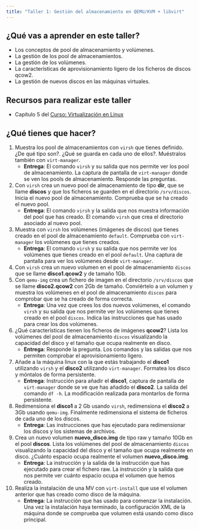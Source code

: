 ```yaml
---
title: "Taller 1: Gestión del almacenamiento en QEMU/KVM + libvirt"
---
```


## ¿Qué vas a aprender en este taller?

* Los conceptos de pool de almacenamiento y volúmenes.
* La gestión de los pool de almacenamientos.
* La gestión de los volúmenes.
* La características de aprovisionamiento ligero de los ficheros de discos qcow2.
* La gestión de nuevos discos en las máquinas virtuales.

## Recursos para realizar este taller

* Capítulo 5 del [Curso: Virtualización en Linux](https://github.com/josedom24/curso_virtualizacion_linux)

## ¿Qué tienes que hacer?

1. Muestra los pool de almacenamientos con `virsh` que tienes definido. ¿De qué tipo son?. ¿Qué se guarda en cada uno de ellos?. Muéstralos también con `virt-manager`.
    * **Entrega**: El comando `virsh` y su salida que nos permite ver los pool de almacenamiento. La captura de pantalla de `virt-manager` donde se ven los pools de almacenamiento. Responde las preguntas.
2. Con `virsh` crea un nuevo pool de almacenamiento de tipo **dir**, que se llame **discos** y que los ficheros se guarden en el directorio `/srv/discos`. Inicia el nuevo pool de almacenamiento. Comprueba que se ha creado el nuevo pool.
    * **Entrega**: El comando `virsh` y la salida que nos muestra información del pool que has creado. El comando `virsh` que crea el directorio asociado al nuevo pool.
3. Muestra con `virsh` los volúmenes (imágenes de discos) que tienes creado en el pool de almacenamiento `default`. Comprueba con `virt-manager` los volúmenes que tienes creados.
    * **Entrega**: El comando `virsh` y su salida que nos permite ver los volúmenes que tienes creado en el pool `default`. Una captura de pantalla para ver los volúmenes desde `virt-manager`.
4. Con `virsh` crea un nuevo volumen en el pool de almacenamiento `discos` que se llame **disco1.qcow2** y de tamaño 1Gb.
5. Con `qemu-img` crea un fichero de imagen en el directorio `/srv/discos` que se llame **disco2.qcow2** con 2Gb de tamaño. Conviértelo a un volumen y muestra los volúmenes en el pool de almacenamiento `discos` para comprobar que se ha creado de forma correcta.
    * **Entrega**:  Una vez que crees los dos nuevos volúmenes, el comando `virsh` y su salida que nos permite ver los volúmenes que tienes creado en el pool `discos`. Indica las instrucciones que has usado para crear los dos volúmenes.
6. ¿Qué características tienen los ficheros de imágenes **qcow2**? Lista los volúmenes del pool de almacenamiento `discos` visualizando la capacidad del disco y el tamaño que ocupa realmente en disco.
    * **Entrega**: Responde la pregunta. Los comandos y las salidas que nos permiten comprobar el aprovisionamiento ligero.
7. Añade a la máquina linux con la que estás trabajando el **disco1** utilizando `virsh` y el **disco2** utilizando `virt-manager`. Formatea los disco y móntalos de forma persistente.
    * **Entrega**: Instrucción para añadir el **disco1**, captura de pantalla de `virt-manager` donde se ve que has añadido el **disco2**. La salida del comando `df -h`. La modificación realizada para montarlos de forma persistente.
8. Redimensiona el **disco1** a 2 Gb usando `virsh`, redimensiona el **disco2** a 3Gb usando `qemu-img`. Finalmente redimensiona el sistema de ficheros de cada uno de los discos.
    * **Entrega**: Las instrucciones que has ejecutado para redimensionar los discos y los sistemas de archivos.
9. Crea un nuevo volumen **nuevo_disco.img** de tipo raw y tamaño 10Gb en el pool **discos**. Lista los volúmenes del pool de almacenamiento `discos` visualizando la capacidad del disco y el tamaño que ocupa realmente en disco. ¿Cuánto espacio ocupa realmente el volumen **nuevo_disco.img**.
    * **Entrega**: La instrucción y la salida de la instrucción que has ejecutado para crear el fichero raw. La instrucción y la salida que nos permite ver cuánto espacio ocupa el volumen que hemos creado.
10. Realiza la instalación de una MV con `virt-install` que use el volumen anterior que has creado como disco de la máquina.
    * **Entrega**: La instrucción que has usado para comenzar la instalación. Una vez la instalación haya terminado, la configuración XML de la máquina donde se comprueba que volumen está usando como disco principal.
